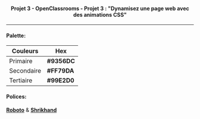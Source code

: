 <h4 align="center">
Projet 3 - OpenClassrooms - Projet 3 : "Dynamisez une page web avec des animations CSS"
</h4>

---------------------

<h4>Palette:</h4>

| Couleurs            | Hex                                                                   |
| -----------------   | -----------------------------------------------------------------     |
|Primaire             |  **#9356DC** |
|Secondaire           |  **#FF79DA** |
|Tertiaire            |  **#99E2D0** |

<h4>Polices:</h4>

[**Roboto**](https://fonts.google.com/specimen/Roboto) & [**Shrikhand**](https://fonts.google.com/specimen/Shrikhand)
